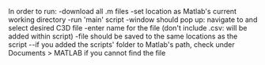 In order to run: 
-download all .m files
-set location as Matlab's current working directory
-run 'main' script
-window should pop up: navigate to and select desired C3D file
-enter name for the file (don't include .csv: will be added within script)
-file should be saved to the same locations as the script
--if you added the scripts' folder to Matlab's path, check under Documents > MATLAB if you cannot find the file